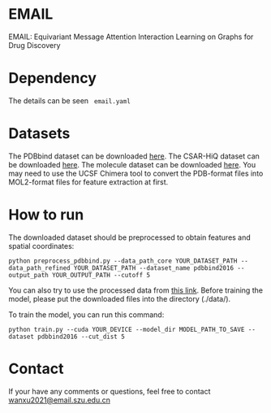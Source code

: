 # EMAIL
EMAIL: Equivariant Message Attention Interaction Learning on Graphs for Drug Discovery

# Dependency
The details can be seen ``` email.yaml```
# Datasets
The PDBbind dataset can be downloaded [here](http://www.pdbbind.org.cn/).
The CSAR-HiQ dataset can be downloaded [here](http://www.csardock.org/).
The molecule dataset can be downloaded [here](https://moleculenet.org/datasets-1).
You may need to use the UCSF Chimera tool to convert the PDB-format files into MOL2-format files for feature extraction at first.
# How to run
The downloaded dataset should be preprocessed to obtain features and spatial coordinates:


``` python preprocess_pdbbind.py --data_path_core YOUR_DATASET_PATH --data_path_refined YOUR_DATASET_PATH --dataset_name pdbbind2016 --output_path YOUR_OUTPUT_PATH --cutoff 5 ```


You can also try to use the processed data from [this link](https://www.dropbox.com/sh/68vc7j5cvqo4p39/AAB_96TpzJWXw6N0zxHdsppEa).
Before training the model, please put the downloaded files into the directory (./data/).


To train the model, you can run this command:

```python train.py --cuda YOUR_DEVICE --model_dir MODEL_PATH_TO_SAVE --dataset pdbbind2016 --cut_dist 5 ```
# Contact
If your have any comments or questions, feel free to contact wanxu2021@email.szu.edu.cn
